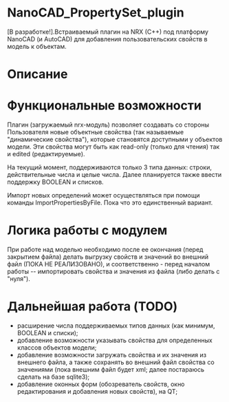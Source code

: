 # NanoCAD_PropertySet_plugin
[В разработке!].Встраиваемый плагин на NRX (C++) под платформу NanoCAD (и AutoCAD) для добавления пользовательских свойств в модель к объектам.

# Описание
# Функциональные возможности
Плагин (загружаемый nrx-модуль) позволяет создавать со стороны Пользователя новые объектные свойства (так называемые "динамические свойства"), которые становятся доступными у объектов модели. Эти свойства могут быть как read-only (только для чтения) так и edited (редактируемые).

На текущий момент, поддерживаются только 3 типа данных: строки, действительные числа и целые числа. Далее планируется также ввести поддержку BOOLEAN и списков.

Импорт новых определений может осуществляться при помощи команды ImportPropertiesByFile. Пока что это единственный вариант.

# Логика работы с модулем

При работе над моделью необходимо после ее окончания (перед закрытием файла) делать выгрузку свойств и значений во внешний файл (ПОКА НЕ РЕАЛИЗОВАНО), и соответственно - перед началом работы -- импортировать свойства и значения из файла (либо делать с "нуля"). 

# Дальнейшая работа (TODO)

- расширение числа поддерживаемых типов данных (как минимум, BOOLEAN и списки);
- добавление возможности указывать свойства для определенных классов объектов модели;
- добавление возможности загружать свойства и их значения из внешнего файла, а также сохранять во внешний файл свойства со значениями (пока внешним файл будет xml; далее постараюсь сделать на базе sqlite3);
- добавление оконных форм (обозреватель свойств, окно редактирования и добавления новых свойств), на QT;
